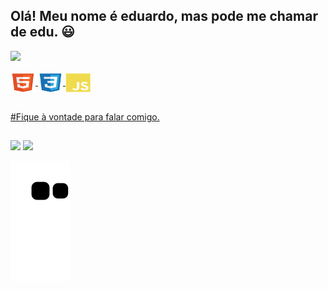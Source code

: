 ## Olá! Meu nome é eduardo, mas pode me chamar de edu. 😃

 <div>
  <a href="https://github.com/edu6282">
  <img height="180em" src="https://github-readme-stats.vercel.app/api?username=edu6282&show_icons=true&theme=radical&include_all_commits=true&count_private=true"/>

</div>
<section style="display: inline_block"><br>
  <img align="center" alt="HTML" height="30" width="40" src="https://raw.githubusercontent.com/devicons/devicon/master/icons/html5/html5-original.svg">
  <img align="center" alt="CSS" height="30" width="40" src="https://raw.githubusercontent.com/devicons/devicon/master/icons/css3/css3-original.svg">
  <img align="center" alt=”Js” height="30" width="40" src="https://raw.githubusercontent.com/devicons/devicon/master/icons/javascript/javascript-plain.svg">
</section>
 
 <br>
 
  #Fique à vontade para falar comigo.  
  
  ##
 
<div> 
  <a href="https://www.youtube.com/channel/UCBD_g3YaJXirewzL67ydskw" target="_blank"><img src="https://img.shields.io/badge/YouTube-FF0000?style=for-the-badge&logo=youtube&logoColor=white" target="_blank"></a>
<a href="https://discord.gg/GB7gPEuwSt" target="_blank"><img src="https://img.shields.io/badge/Discord-7289DA?style=for-the-badge&logo=discord&logoColor=white" target="_blank">
 
![Snake animation](https://github.com/rafaballerini/rafaballerini/blob/output/github-contribution-grid-snake.svg)
</div>
